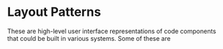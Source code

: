 # Layout Patterns
These are high-level user interface representations of code components that could be built in various systems. Some of these are 